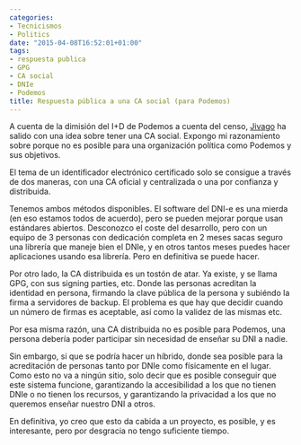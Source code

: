 ```yaml
---
categories:
- Tecnicismos
- Politics
date: "2015-04-08T16:52:01+01:00"
tags:
- respuesta publica
- GPG
- CA social
- DNIe
- Podemos
title: Respuesta pública a una CA social (para Podemos)
---
```

A cuenta de la dimisión del I+D de Podemos a cuenta del censo, [Jivago](http://www.jivablog.com/) ha salido con una idea sobre tener una CA social. Expongo mi razonamiento sobre porque no es posible para una organización política como Podemos y sus objetivos.

El tema de un identificador electrónico certificado solo se consigue a través de dos maneras, con una CA oficial y centralizada o una por confianza y distribuida.

Tenemos ambos métodos disponibles. El software del DNI-e es una mierda (en eso estamos todos de acuerdo), pero se pueden mejorar porque usan estándares abiertos. Desconozco el coste del desarrollo, pero con un equipo de 3 personas con dedicación completa en 2 meses sacas seguro una librería que maneje bien el DNIe, y en otros tantos meses puedes hacer aplicaciones usando esa librería. Pero en definitiva se puede hacer.

Por otro lado, la CA distribuida es un tostón de atar. Ya existe, y se llama GPG, con sus signing parties, etc. Donde las personas acreditan la identidad en persona, firmando la clave pública de la persona y subiéndo la firma a servidores de backup. El problema es que hay que decidir cuando un número de firmas es aceptable, así como la validez de las mismas etc.

Por esa misma razón, una CA distribuida no es posible para Podemos, una persona debería poder participar sin necesidad de enseñar su DNI a nadie.

Sin embargo, si que se podría hacer un híbrido, donde sea posible para la acreditación de personas tanto por DNIe como físicamente en el lugar. Como esto no va a ningún sitio, solo decir que es posible conseguir que este sistema funcione, garantizando la accesibilidad a los que no tienen DNIe o no tienen los recursos, y garantizando la privacidad a los que no queremos enseñar nuestro DNI a otros.

En definitiva, yo creo que esto da cabida a un proyecto, es posible, y es interesante, pero por desgracia no tengo suficiente tiempo.
